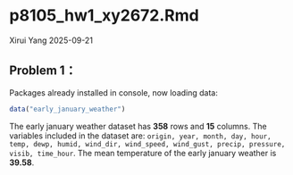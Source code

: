 p8105_hw1_xy2672.Rmd
================
Xirui Yang
2025-09-21

## Problem 1：

Packages already installed in console, now loading data:

``` r
data("early_january_weather")
```

The early january weather dataset has **358** rows and **15** columns.
The variables included in the dataset are:
`origin, year, month, day, hour, temp, dewp, humid, wind_dir, wind_speed, wind_gust, precip, pressure, visib, time_hour`.
The mean temperature of the early january weather is **39.58**.
